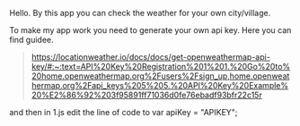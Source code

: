 Hello. By this app you can check the weather for your own city/village.

To make my app work you need to generate your own api key. Here you can find guidee. 

> https://locationweather.io/docs/docs/get-openweathermap-api-key/#:~:text=API%20Key%20Registration%201%201.%20Go%20to%20home.openweathermap.org%2Fusers%2Fsign_up,home.openweathermap.org%2Fapi_keys%205%205.%20API%20Key%20Example%20%E2%86%92%203f95891ff71036d0fe76ebadf93bfr22c15r

and then in 1.js edit the line of code to     var apiKey = "APIKEY";
